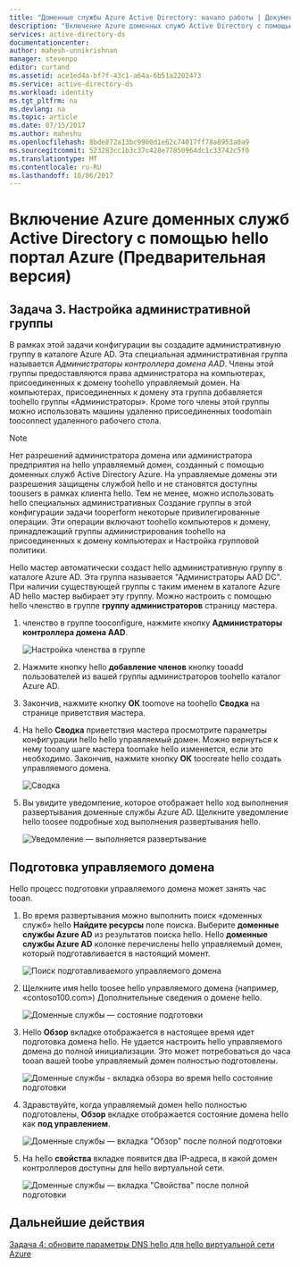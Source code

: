 ```yaml
---
title: "Доменные службы Azure Active Directory: начало работы | Документы Майкрософт"
description: "Включение Azure доменных служб Active Directory с помощью hello портал Azure (Предварительная версия)"
services: active-directory-ds
documentationcenter: 
author: mahesh-unnikrishnan
manager: stevenpo
editor: curtand
ms.assetid: ace1ed4a-bf7f-43c1-a64a-6b51a2202473
ms.service: active-directory-ds
ms.workload: identity
ms.tgt_pltfrm: na
ms.devlang: na
ms.topic: article
ms.date: 07/15/2017
ms.author: maheshu
ms.openlocfilehash: 8bde872a13bc9960d1e62c74017ff78a8953a0a9
ms.sourcegitcommit: 523283cc1b3c37c428e77850964dc1c33742c5f0
ms.translationtype: MT
ms.contentlocale: ru-RU
ms.lasthandoff: 10/06/2017
---
```

# <a name="enable-azure-active-directory-domain-services-using-hello-azure-portal-preview"></a>Включение Azure доменных служб Active Directory с помощью hello портал Azure (Предварительная версия)


## <a name="task-3-configure-administrative-group"></a>Задача 3. Настройка административной группы
В рамках этой задачи конфигурации вы создадите административную группу в каталоге Azure AD. Эта специальная административная группа называется *Администраторы контроллера домена AAD*. Члены этой группы предоставляются права администратора на компьютерах, присоединенных к домену toohello управляемый домен. На компьютерах, присоединенных к домену эта группа добавляется toohello группы «Администраторы». Кроме того члены этой группы можно использовать машины удаленно присоединенных toodomain tooconnect удаленного рабочего стола.

> [!NOTE]
> Нет разрешений администратора домена или администратора предприятия на hello управляемый домен, созданный с помощью доменных служб Active Directory Azure. На управляемые домены эти разрешения защищены службой hello и не становятся доступны toousers в рамках клиента hello. Тем не менее, можно использовать hello специальных административных Создание группы в этой конфигурации задачи tooperform некоторые привилегированные операции. Эти операции включают toohello компьютеров к домену, принадлежащий группы администрирования toohello на присоединенных к домену компьютерах и Настройка групповой политики.
>

Hello мастер автоматически создаст hello административную группу в каталоге Azure AD. Эта группа называется "Администраторы AAD DC". При наличии существующей группы с таким именем в каталоге Azure AD hello мастер выбирает эту группу. Можно настроить с помощью hello членство в группе **группу администраторов** страницу мастера.

1. членство в группе tooconfigure, нажмите кнопку **Администраторы контроллера домена AAD**.

    ![Настройка членства в группе](./media/getting-started/domain-services-blade-admingroup.png)

2. Нажмите кнопку hello **добавление членов** кнопку tooadd пользователей из вашей группы администраторов toohello каталог Azure AD.

3. Закончив, нажмите кнопку **ОК** toomove на toohello **Сводка** на странице приветствия мастера.

4. На hello **Сводка** приветствия мастера просмотрите параметры конфигурации hello hello управляемый домен. Можно вернуться к нему tooany шаге мастера toomake hello изменяется, если это необходимо. Закончив, нажмите кнопку **ОК** toocreate hello создать управляемого домена.

    ![Сводка](./media/getting-started/domain-services-blade-summary.png)

5. Вы увидите уведомление, которое отображает hello ход выполнения развертывания доменные службы Azure AD. Щелкните уведомление hello toosee подробные ход выполнения развертывания hello.

    ![Уведомление — выполняется развертывание](./media/getting-started/domain-services-blade-deployment-in-progress.png)


## <a name="provision-your-managed-domain"></a>Подготовка управляемого домена
Hello процесс подготовки управляемого домена может занять час tooan.

1. Во время развертывания можно выполнить поиск «доменных служб» hello **Найдите ресурсы** поле поиска. Выберите **доменные службы Azure AD** из результатов поиска hello. Hello **доменные службы Azure AD** колонке перечислены hello управляемый домен, который подготавливается в настоящий момент.

    ![Поиск подготавливаемого управляемого домена](./media/getting-started/domain-services-provisioning-state-find-resource.png)

2. Щелкните имя hello toosee hello управляемого домена (например, «contoso100.com») Дополнительные сведения о домене hello.

    ![Доменные службы — состояние подготовки](./media/getting-started/domain-services-provisioning-state.png)

3. Hello **Обзор** вкладке отображается в настоящее время идет подготовка домена hello. Не удается настроить hello управляемого домена до полной инициализации. Это может потребоваться до часа tooan вашей toobe управляемый домен полностью подготовлены.

    ![Доменные службы - вкладка обзора во время hello состояние подготовки ](./media/getting-started/domain-services-provisioning-state-details.png)

4. Здравствуйте, когда управляемый домен hello полностью подготовлены, **Обзор** вкладке отображается состояние домена hello как **под управлением**.

    ![Доменные службы — вкладка "Обзор" после полной подготовки](./media/getting-started/domain-services-provisioned.png)

5. На hello **свойства** вкладке появится два IP-адреса, в какой домен контроллеров доступны для hello виртуальной сети.

    ![Доменные службы — вкладка "Свойства" после полной подготовки](./media/getting-started/domain-services-provisioned-properties.png)


## <a name="next-step"></a>Дальнейшие действия
[Задача 4: обновите параметры DNS hello для hello виртуальной сети Azure](active-directory-ds-getting-started-dns.md)

